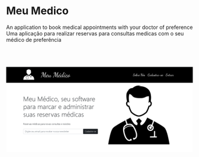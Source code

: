 # Meu Medico
An application to book medical appointments with your doctor of preference 
</br>
Uma aplicação para realizar reservas para consultas medicas com o seu médico de preferência
</br>
</br>
</br>
</br>
</hr>
<img alt="meumedico" src="https://github.com/jaoluiz13/meu-medico/blob/main/frontend/src/meumedico3.PNG" >
